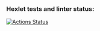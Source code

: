 ### Hexlet tests and linter status:
[![Actions Status](https://github.com/SaharnyjBublik/qa-engineer-project-84/workflows/hexlet-check/badge.svg)](https://github.com/SaharnyjBublik/qa-engineer-project-84/actions)